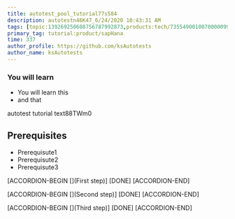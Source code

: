 ```yaml
---
title: autotest_pool_tutorial77s584
description: autotestn46K47_6/24/2020 10:43:31 AM
tags: [topic:139269250608756787992873,products:tech/73554900100700000996,tutorial:experience/advanced]
primary_tag: tutorial:product/sapHana
time: 337
author_profile: https://github.com/ksAutotests
author_name: ksAutotests
---
```

### You will learn
- You will learn this
- and that

autotest tutorial text88TWm0

## Prerequisites
- Prerequisute1
- Prerequisute2
- Prerequisute3

[ACCORDION-BEGIN [](First step)]
[DONE]
[ACCORDION-END]

[ACCORDION-BEGIN [](Second step)]
[DONE]
[ACCORDION-END]

[ACCORDION-BEGIN [](Third step)]
[DONE]
[ACCORDION-END]

